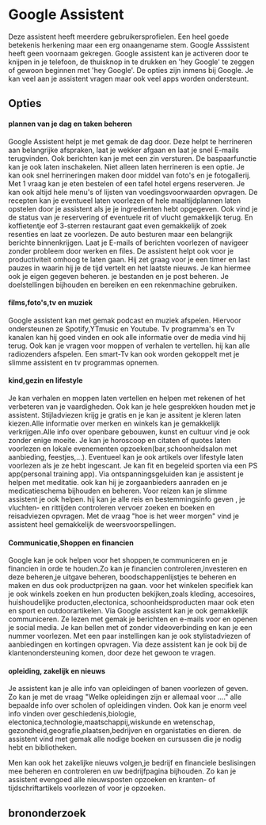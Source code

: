 # Google Assistent

Deze assistent heeft meerdere gebruikersprofielen. Een heel goede betekenis herkening maar een erg onaangename stem. Google Asssistent heeft geen voornaam gekregen.
Google assistent kan je activeren door te knijpen in je telefoon, de thuisknop in te drukken en 'hey Google' te zeggen of gewoon beginnen met 'hey Google'.
De opties zijn inmens bij Google. Je kan veel aan je assistent vragen maar ook veel apps worden ondersteunt.


## Opties

#### plannen van je dag en taken beheren

Google Assistent helpt je met gemak de dag door. Deze helpt te herrineren aan belangrijke afspraken, laat je wekker afgaan en laat je snel E-mails terugvinden. Ook berichten kan je met een zin versturen. De baspaarfunctie kan je ook laten inschakelen.
Niet alleen laten herrineren is een optie. Je kan ook snel herrineringen maken door middel van foto's en je fotogallerij.
Met 1 vraag kan je eten bestelen of een tafel hotel ergens reserveren. Je kan ook altijd hele menu's of lijsten van voedingsvoorwaarden opvragen.
De recepten kan je eventueel laten voorlezen of hele maaltijdplannen laten opstelen door je assistent als je je ingredienten hebt opgegeven.
Ook vind je de status van je reservering of eventuele rit of vlucht gemakkelijk terug.
En koffietentje eof 3-sterren restaurant gaat even gemakkelijk of zoek resenties en laat ze voorlezen.
De auto besturen maar een belangrijk berichte binnenkrijgen. Laat je E-mails of berichten voorlezen of navigeer zonder probleem door werken en files.
De assistent helpt ook voor je productiviteit omhoog te laten gaan. Hij zet graag voor je een timer en last pauzes in waarin hij je de tijd vertelt en het laatste nieuws.
Je kan hiermee ook je eigen gegeven beheren. je bestanden en je post beheren. Je doelstellingen bijhouden en bereiken en een rekenmachine gebruiken.

#### films,foto's,tv en muziek

Google assistent kan met gemak podcast en muziek afspelen. Hiervoor ondersteunen ze Spotify,YTmusic en Youtube. Tv programma's en Tv kanalen kan hij goed vinden en ook alle informatie over de media vind hij terug.
Ook kan je vragen voor moppen of verhalen te vertellen.
hij kan alle radiozenders afspelen. Een smart-Tv kan ook worden gekoppelt met je slimme assistent en tv programmas opnemen.

#### kind,gezin en lifestyle

Je kan verhalen en moppen laten vertellen en helpen met rekenen of het verbeteren van je vaardigheden. Ook kan je hele gesprekken houden met je assistent.
Stijladviezen krijg je gratis en je kan je assitent je kleren laten kiezen.Alle informatie over merken en winkels kan je gemakkelijk verkrijgen.Alle info over openbare gebouwen, kunst en cultuur vind je ook zonder enige moeite.
Je kan je horoscoop en citaten of quotes laten voorlezen en lokale evenementen opzoeken(bar,schoonheidsalon met aanbieding, feestjes,...).
Eventueel kan je ook artikels over lifestyle laten voorlezen als je ze hebt ingescant.
Je kan fit en begeleid sporten via een PS app(personal training app). Via ontspanningsgeluiden kan je assistent je helpen met meditatie. ook kan hij je zorgaanbieders aanraden en je medicatieschema bijhouden en beheren.
Voor reizen kan je slimme assistent je ook helpen. hij kan je alle reis en bestemmingsinfo geven , je vluchten- en rittijden controleren vervoer zoeken en boeken en reisadviezen opvragen.
Met de vraag "hoe is het weer morgen" vind je assistent heel gemakkelijk de weersvoorspellingen.
#### Communicatie,Shoppen en financien

Google kan je ook helpen voor het shoppen,te communiceren en je financien in orde te houden.Zo kan je financien controleren,investeren en deze beheren,je uitgave beheren, boodschappenlijstjes te beheren en maken en dus ook productprijzen na gaan.
voor het winkelen specifiek kan je ook winkels zoeken en hun producten bekijken,zoals kleding, accesoires, huishoudelijke producten,electonica, schoonheidsproducten maar ook eten en sport en outdoorartikelen.
Via Google assistent kan je ook gemakkelijk communiceren. Ze lezen met gemak je berichten en e-mails voor en openen je social media.
Je kan bellen met of zonder videoverbinding en kan je een nummer voorlezen.
Met een paar instellingen kan je ook stylistadviezen of aanbiedingen en kortingen opvragen. Via deze assistent kan je ook bij de klantenondersteuning komen, door deze het gewoon te vragen.

#### opleiding, zakelijk en nieuws

Je assistent kan je alle info van opleidingen of banen voorlezen of geven. Zo kan je met de vraag "Welke opleidingen zijn er allemaal voor ...." alle bepaalde info over scholen of opleidingen vinden.
Ook kan je enorm veel info vinden over geschiedenis,biologie, electonica,technologie,maatschappij,wiskunde en wetenschap, gezondheid,geografie,plaatsen,bedrijven en organistaties en dieren.
de assistent vind met gemak alle nodige boeken en cursussen die je nodig hebt en bibliotheken.

Men kan ook het zakelijke nieuws volgen,je bedrijf en financiele beslisingen mee beheren en controleren en uw bedrijfpagina bijhouden.
Zo kan je assistent evengoed alle nieuwsposten opzoeken en kranten- of tijdschriftartikels voorlezen of voor je opzoeken.

## brononderzoek
